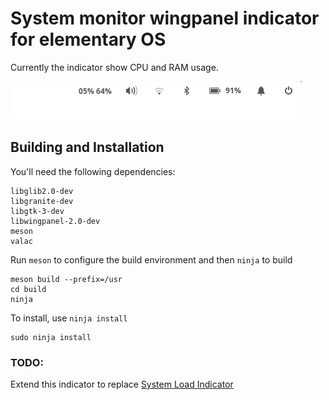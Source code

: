 # System monitor wingpanel indicator for elementary OS

Currently the indicator show CPU and RAM usage.

![Screenshot](data/images/screenshot.png)

## Building and Installation

You'll need the following dependencies:

```
libglib2.0-dev
libgranite-dev
libgtk-3-dev
libwingpanel-2.0-dev
meson
valac
```


Run `meson` to configure the build environment and then `ninja` to build

```
meson build --prefix=/usr
cd build
ninja
```

To install, use `ninja install`

```
sudo ninja install
```


### TODO:
Extend this indicator to replace [System Load Indicator](https://launchpad.net/indicator-multiload)